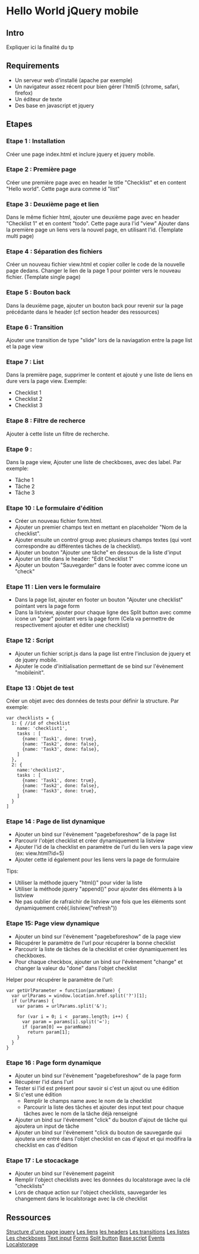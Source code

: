Hello World jQuery mobile
=========================

Intro
-----

Expliquer ici la finalité du tp

Requirements
------------

- Un serveur web d'installé (apache par exemple)
- Un navigateur assez récent pour bien gérer l'html5 (chrome, safari, firefox)
- Un éditeur de texte
- Des base en javascript et jquery

Etapes
---------

### Etape 1 : Installation

Créer une page index.html et inclure jquery et jquery mobile.

### Etape 2 : Première page

Créer une première page avec en header le title "Checklist" et en content "Hello world".
Cette page aura comme id "list"

### Etape 3 : Deuxième page et lien

Dans le même fichier html, ajouter une deuxième page avec en header "Checklist 1" et en content "todo".
Cette page aura l'id "view"
Ajouter dans la première page un liens vers la nouvel page, en utilisant l'id. (Template multi page)

### Etape 4 : Séparation des fichiers

Créer un nouveau fichier view.html et copier coller le code de la nouvelle page dedans.
Changer le lien de la page 1 pour pointer vers le nouveau fichier. (Template single page)

### Etape 5 : Bouton back

Dans la deuxième page, ajouter un bouton back pour revenir sur la page précédante dans le header (cf section header des ressources)

### Etape 6 : Transition

Ajouter une transition de type "slide" lors de la naviagation entre la page list et la page view

### Etape 7 : List

Dans la première page, supprimer le content et ajouté y une liste de liens en dure vers la page view.
Exemple:
- Checklist 1
- Checklist 2
- Checklist 3

### Etape 8 : Filtre de recherce

Ajouter à cette liste un filtre de recherche.

### Etape 9 : 

Dans la page view, Ajouter une liste de checkboxes, avec des label.
Par exemple:

- Tâche 1
- Tâche 2
- Tâche 3

### Etape 10 : Le formulaire d'édition

- Créer un nouveau fichier form.html.
- Ajouter un premier champs text en mettant en placeholder "Nom de la checklist".
- Ajouter ensuite un control group avec plusieurs champs textes (qui vont correspondre au différentes tâches de la checklist).
- Ajouter un bouton "Ajouter une tâche" en dessous de la liste d'input
- Ajouter un title dans le header: "Edit Checklist 1"
- Ajouter un bouton "Sauvegarder" dans le footer avec comme icone un "check"

### Etape 11 : Lien vers le formulaire

- Dans la page list, ajouter en footer un bouton "Ajouter une checklist" pointant vers la page form
- Dans la listview, ajouter pour chaque ligne des Split button avec comme icone un "gear" pointant vers la page form
(Cela va permettre de respectivement ajouter et éditer une checklist)

### Etape 12 : Script

- Ajouter un fichier script.js dans la page list entre l'inclusion de jquery et de jquery mobile.
- Ajouter le code d'initialisation permettant de se bind sur l'évènement "mobileinit".

### Etape 13 : Objet de test

Créer un objet avec des données de tests pour définir la structure.
Par exemple:

    var checklists = {
	  1: { //id of checklist
	    name: 'checklist1',
		tasks : [
		  {name: 'Task1', done: true},
		  {name: 'Task2', done: false},
		  {name: 'Task3', done: false},
		]
	  },
	  2: {
	    name:'checklist2',
		tasks : [
		  {name: 'Task1', done: true},
		  {name: 'Task2', done: false},
		  {name: 'Task3', done: true},
		]
      }
	]

### Etape 14 : Page de list dynamique

- Ajouter un bind sur l'évènement "pagebeforeshow" de la page list
- Parcourir l'objet checklist et créer dynamiquement la listview
- Ajouter l'id de la checklist en paramètre de l'url du lien vers la page view (ex: view.html?id=5)
- Ajouter cette id également pour les liens vers la page de formulaire

Tips:
- Utiliser la méthode jquery "html()" pour vider la liste
- Utiliser la méthode jquery "append()" pour ajouter des éléments à la listview
- Ne pas oublier de rafraichir de listview une fois que les éléments sont dynamiquement créé(.listview("refresh"))

### Etape 15: Page view dynamique

- Ajouter un bind sur l'évènement "pagebeforeshow" de la page view
- Récupérer le paramètre de l'url pour récupérer la bonne checklist
- Parcourir la liste de tâches de la checklist et créer dynamiquement les checkboxes.
- Pour chaque checkbox, ajouter un bind sur l'évènement "change" et changer la valeur du "done" dans l'objet checklist
  

Helper pour récupérer le paramètre de l'url:

    var getUrlParameter = function(paramName) {
	  var urlParams = window.location.href.split('?')[1];
	  if (urlParams) {
	    var params = urlParams.split('&');

        for (var i = 0; i <  params.length; i++) {
	      var param = params[i].split('=');
		  if (param[0] == paramName)
	        return param[1];
		}
	  }
	}


### Etape 16 : Page form dynamique

- Ajouter un bind sur l'évènement "pagebeforeshow" de la page form
- Récupérer l'id dans l'url
- Tester si l'id est présent pour savoir si c'est un ajout ou une édition
- Si c'est une édition
  - Remplir le champs name avec le nom de la checklist
  - Parcourir la liste des tâches et ajouter des input text pour chaque tâches avec le nom de la tâche déjà renseigné
- Ajouter un bind sur l'évènement "click" du bouton d'ajout de tâche qui ajoutera un input de tâche
- Ajouter un bind sur l'évènement "click du bouton de sauvegarde qui ajoutera une entré dans l'objet checklist en cas d'ajout et qui modifira la checklist en cas d'édition

### Etape 17 : Le stocackage

- Ajouter un bind sur l'évènement pageinit
- Remplir l'object checklists avec les données du localstorage avec la clé "checklists"
- Lors de chaque action sur l'object checklists, sauvegarder les changement dans le localstorage avec la clé checklist

Ressources
----------
[Structure d'une page jquery](http://jquerymobile.com/demos/1.3.0-beta.1/docs/pages/page-anatomy.html)
[Les liens](http://view.jquerymobile.com/1.3.1/dist/demos/widgets/links/)
[les headers](http://view.jquerymobile.com/1.3.1/dist/demos/widgets/headers/)
[Les transitions](http://jquerymobile.com/demos/1.3.0-beta.1/docs/pages/page-transitions.html)
[Les listes](http://jquerymobile.com/demos/1.3.0-beta.1/docs/lists/index.html)
[Les checkboxes](http://jquerymobile.com/demos/1.3.0-beta.1/docs/forms/checkboxes/)
[Text input](http://jquerymobile.com/demos/1.3.0-beta.1/docs/forms/textinputs/)
[Forms](http://jquerymobile.com/demos/1.3.0-beta.1/docs/forms/docs-forms.html)
[Split button](http://jquerymobile.com/demos/1.3.0-beta.1/docs/lists/lists-split.html)
[Base script](http://jquerymobile.com/demos/1.3.0-beta.1/docs/api/globalconfig.html)
[Events](http://jquerymobile.com/demos/1.3.0-beta.1/docs/api/events.html)
[Localstorage](http://www.lafermeduweb.net/billet/le-stockage-local-en-html5-localstorage-942.html)
